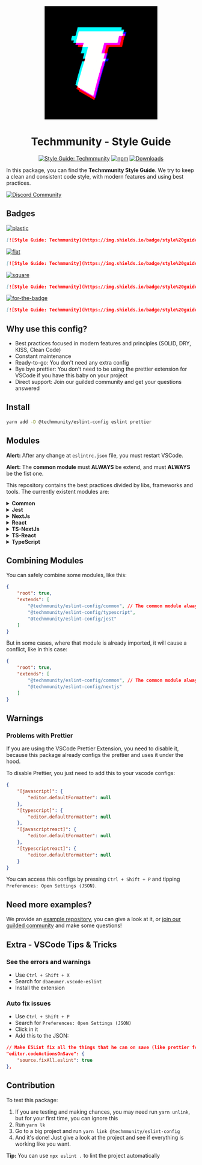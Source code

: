 <div align="center">

<img src="https://github.com/techmmunity/eslint-config/raw/master/resources/logo.gif" width="300" height="300">

# Techmmunity - Style Guide

[![Style Guide: Techmmunity](https://img.shields.io/badge/style%20guide-TECHMMUNITY-01d2ce?style=for-the-badge)](https://github.com/techmmunity/eslint-config)
[![npm](https://img.shields.io/npm/v/@techmmunity/eslint-config.svg?style=for-the-badge&color=CC3534)](https://www.npmjs.com/package/@techmmunity/eslint-config)
[![Downloads](https://img.shields.io/npm/dw/@techmmunity/eslint-config.svg?style=for-the-badge)](https://www.npmjs.com/package/@techmmunity/eslint-config)

</div>

In this package, you can find the **Techmmunity Style Guide**. We try to keep a clean and consistent code style, with modern features and using best practices.

[![Discord Community](https://img.shields.io/badge/discord%20community-5865F2?style=for-the-badge&labelColor=5865F2&logo=discord&logoColor=ffffff)](https://discord.gg/TakYksUzzZ)

## Badges

[![plastic](https://img.shields.io/badge/style%20guide-Techmmunity-01d2ce?style=plastic)](https://github.com/techmmunity/eslint-config)

```md
[![Style Guide: Techmmunity](https://img.shields.io/badge/style%20guide-Techmmunity-01d2ce?style=plastic)](https://github.com/techmmunity/eslint-config)
```

[![flat](https://img.shields.io/badge/style%20guide-Techmmunity-01d2ce?style=flat)](https://github.com/techmmunity/eslint-config)

```md
[![Style Guide: Techmmunity](https://img.shields.io/badge/style%20guide-Techmmunity-01d2ce?style=flat)](https://github.com/techmmunity/eslint-config)
```

[![square](https://img.shields.io/badge/style%20guide-Techmmunity-01d2ce?style=square)](https://github.com/techmmunity/eslint-config)

```md
[![Style Guide: Techmmunity](https://img.shields.io/badge/style%20guide-Techmmunity-01d2ce?style=square)](https://github.com/techmmunity/eslint-config)
```

[![for-the-badge](https://img.shields.io/badge/style%20guide-TECHMMUNITY-01d2ce?style=for-the-badge)](https://github.com/techmmunity/eslint-config)

```md
[![Style Guide: Techmmunity](https://img.shields.io/badge/style%20guide-TECHMMUNITY-01d2ce?style=for-the-badge)](https://github.com/techmmunity/eslint-config)
```

## Why use this config?

- Best practices focused in modern features and principles (SOLID, DRY, KISS, Clean Code)
- Constant maintenance
- Ready-to-go: You don't need any extra config
- Bye bye prettier: You don't need to be using the prettier extension for VSCode if you have this baby on your project
- Direct support: Join our guilded community and get your questions answered

## Install

```sh
yarn add -D @techmmunity/eslint-config eslint prettier
```

## Modules

**Alert:** After any change at `eslintrc.json` file, you must restart VSCode.

**Alert:** The **common module** must **ALWAYS** be extend, and must **ALWAYS** be the fist one.

This repository contains the best practices divided by libs, frameworks and tools. The currently existent modules are:

<!--  -->
<!--  -->
<!--  -->

<details>

<summary><strong>Common</strong></summary>

The common module is the default rules used by every javascript project. It doesn't contains any special config for frameworks, backend, frontend or npm package. **You must import this module if you want to use any of the other modules of this package.**

**Tip:** You can see an example project [here](https://github.com/techmmunity/eslint-config/blob/master/docs/examples/common)

#### Usage

Create an `.eslintrc.json` file in the root folder of your package and add this content to it:

```json
{
	"root": true,
	"extends": "@techmmunity/eslint-config/common"
}
```

</details>

<!--  -->
<!--  -->
<!--  -->

<details>

<summary><strong>Jest</strong></summary>

Specific configs to projects that uses Jest.

#### Usage

Create an `.eslintrc.json` file in the root folder of your package and add this content to it:

```json
{
	"root": true,
	"extends": [
		"@techmmunity/eslint-config/common", // The common module always should be extended!
		"@techmmunity/eslint-config/jest"
	]
}
```

</details>

<!--  -->
<!--  -->
<!--  -->

<details>

<summary><strong>NextJs</strong></summary>

Specific configs to projects that uses NextJs.

#### Usage

Create an `.eslintrc.json` file in the root folder of your package and add this content to it:

```json
{
	"root": true,
	"extends": [
		"@techmmunity/eslint-config/common", // The common module always should be extended!
		"@techmmunity/eslint-config/nextjs"
	]
}
```

</details>

<!--  -->
<!--  -->
<!--  -->

<details>

<summary><strong>React</strong></summary>

Specific configs to projects that uses React.

#### Usage

Create an `.eslintrc.json` file in the root folder of your package and add this content to it:

```json
{
	"root": true,
	"extends": [
		"@techmmunity/eslint-config/common", // The common module always should be extended!
		"@techmmunity/eslint-config/react"
	]
}
```

</details>

<!--  -->
<!--  -->
<!--  -->

<details>

<summary><strong>TS-NextJs</strong></summary>

Specific configs to projects that uses NextJs with TypeScript.

#### Usage

Create an `.eslintrc.json` file in the root folder of your package and add this content to it:

```json
{
	"root": true,
	"extends": [
		"@techmmunity/eslint-config/common", // The common module always should be extended!
		"@techmmunity/eslint-config/ts-nextjs"
	]
}
```

</details>

<!--  -->
<!--  -->
<!--  -->

<details>

<summary><strong>TS-React</strong></summary>

Specific configs to projects that uses React with TypeScript.

#### Usage

Create an `.eslintrc.json` file in the root folder of your package and add this content to it:

```json
{
	"root": true,
	"extends": [
		"@techmmunity/eslint-config/common", // The common module always should be extended!
		"@techmmunity/eslint-config/ts-react"
	]
}
```

</details>

<!--  -->
<!--  -->
<!--  -->

<details>

<summary><strong>TypeScript</strong></summary>

Specific configs for typescript projects.

#### Usage

Create an `.eslintrc.json` file in the root folder of your package and add this content to it:

```json
{
	"root": true,
	"extends": [
		"@techmmunity/eslint-config/common", // The common module always should be extended!
		"@techmmunity/eslint-config/typescript"
	]
}
```

</details>

## Combining Modules

You can safely combine some modules, like this:

```json
{
	"root": true,
	"extends": [
		"@techmmunity/eslint-config/common", // The common module always should be extended!
		"@techmmunity/eslint-config/typescript",
		"@techmmunity/eslint-config/jest"
	]
}
```

But in some cases, where that module is already imported, it will cause a conflict, like in this case:

```json
{
	"root": true,
	"extends": [
		"@techmmunity/eslint-config/common", // The common module always should be extended!
		"@techmmunity/eslint-config/nextjs"
	]
}
```

## Warnings

### Problems with Prettier

If you are using the VSCode Prettier Extension, you need to disable it, because this package already configs the prettier and uses it under the hood.

To disable Prettier, you just need to add this to your vscode configs:

```json
{
	"[javascript]": {
		"editor.defaultFormatter": null
	},
	"[typescript]": {
		"editor.defaultFormatter": null
	},
	"[javascriptreact]": {
		"editor.defaultFormatter": null
	},
	"[typescriptreact]": {
		"editor.defaultFormatter": null
	}
}
```

You can access this configs by pressing `Ctrl + Shift + P` and tipping `Preferences: Open Settings (JSON)`.

## Need more examples?

We provide an [example repository](https://github.com/techmmunity/eslint-config/tree/master/docs/examples/common), you can give a look at it, or [join our guilded community](https://guilded.gg/techmmunity) and make some questions!

## Extra - VSCode Tips & Tricks

### See the errors and warnings

- Use `Ctrl + Shift + X`
- Search for `dbaeumer.vscode-eslint`
- Install the extension

### Auto fix issues

- Use `Ctrl + Shift + P`
- Search for `Preferences: Open Settings (JSON)`
- Click in it
- Add this to the JSON:

```json
// Make ESLint fix all the things that he can on save (like prettier formatting)
"editor.codeActionsOnSave": {
	"source.fixAll.eslint": true
},
```

## Contribution

To test this package:

1. If you are testing and making chances, you may need run `yarn unlink`, but for your first time, you can ignore this
2. Run `yarn lk`
3. Go to a big project and run `yarn link @techmmunity/eslint-config`
4. And it's done! Just give a look at the project and see if everything is working like you want.

**Tip:** You can use `npx eslint .` to lint the project automatically
